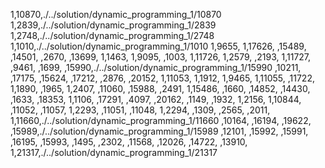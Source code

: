 1,10870,./../solution/dynamic_programming_1/10870
1,2839,./../solution/dynamic_programming_1/2839
1,2748,./../solution/dynamic_programming_1/2748
1,1010,./../solution/dynamic_programming_1/1010
1,9655,
1,17626,
,15489,
,14501,
,2670,
,13699,
1,1463,
1,9095,
,1003,
1,11726,
1,2579,
,2193,
1,11727,
,9461,
,1699,
,15990,./../solution/dynamic_programming_1/15990
,10211,
,17175,
,15624,
,17212,
,2876,
,20152,
1,11053,
1,1912,
1,9465,
1,11055,
,11722,
1,1890,
,1965,
1,2407,
,11060,
,15988,
,2491,
1,15486,
,1660,
,14852,
,14430,
,1633,
,18353,
1,1106,
,17291,
,4097,
,20162,
,1149,
,1932,
1,2156,
1,10844,
,11052,
,11057,
1,2293,
,11051,
,11048,
1,2294,
,1309,
,2565,
,2011,
1,11660,./../solution/dynamic_programming_1/11660
,10164,
,16194,
,19622,
,15989,./../solution/dynamic_programming_1/15989
,12101,
,15992,
,15991,
,16195,
,15993,
,1495,
,2302,
,11568,
,12026,
,14722,
,13910,
1,21317,./../solution/dynamic_programming_1/21317
